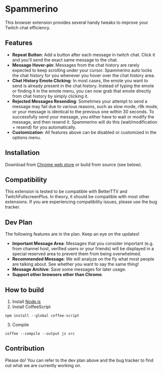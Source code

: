 Spammerino
===

This browser extension provides several handy tweaks to improve your Twitch chat efficiency.

Features
---

* **Repeat Button**: Add a button after each message in twitch chat. Click it and you'll send the exact same message to the chat.
* **Message Hover-pin**: Messages from the chat history are rarely expected to keep scrolling under your cursor. Spammerino auto locks the chat history for you whenever you hover over the chat history area.
* **Chat History Emote Clicking**: In most cases, the emote you want to send is already present in the chat history. Instead of typing the emote or finding it in the emote menu, you can now grab that emote directly from chat history by simply clicking it.
* **Rejected Messages Resending**: Sometimes your attempt to send a message may fail due to various reasons, such as slow mode, r9k mode, or your message is identical to the previous one within 30 seconds. To successfully send your message, you either have to wait or modify the message, and then resend it. Spammerino will do this (wait/modification + resend) for you automatically.
* **Customization**: All features above can be disabled or customized in the options menu.

Installation
---

Download from [Chrome web store](https://chrome.google.com/webstore/detail/mmfojmapmifacojoajmmcdhfapoagfho) or build from source (see below).

Compatibility
---

This extension is tested to be compatible with BetterTTV and TwitchFullscreenPlus. In theory, it should be compatible with most other extensions. If you are experiencing compatibility issues, please use the bug tracker.

Dev Plan
---

The following features are in the plan. Keep an eye on the updates!

* **Important Message Area**: Messages that you consider important (e.g. from channel host, verified users or your friends) will be displayed in a special reserved area to prevent them from being overwhelmed.
* **Recommended Message**: We will analyze on the fly what most people are talking about. See whether you want to say the same thing!
* **Message Archive**: Save some messages for later usage.
* **Support other browsers other than Chrome**.

How to build
---

1. Install [Node.js](https://nodejs.org/)
2. Install CoffeeScript
```
npm install --global coffee-script
```
3. Compile
```
coffee --compile --output js src
```

Contribution
---

Please do! You can refer to the dev plan above and the bug tracker to find out what we are currently working on.
